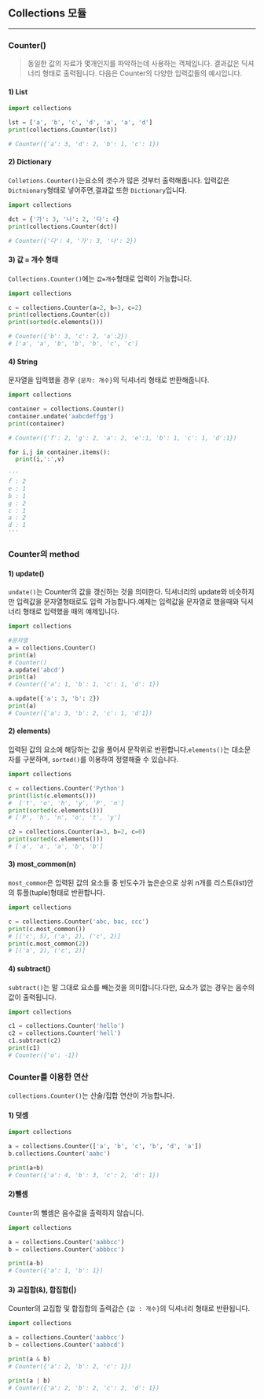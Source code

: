## Collections 모듈

-----

### Counter()

> 동일한 값의 자료가 몇개인지를 파악하는데 사용하는 객체입니다. 결과값은 딕셔너리 형태로 출력됩니다. 다음은 Counter의 다양한 입력값들의 예시입니다.

#### 1) List

```python
import collections

lst = ['a', 'b', 'c', 'd', 'a', 'a', 'd']
print(collections.Counter(lst))

# Counter({'a': 3, 'd': 2, 'b': 1, 'c': 1})
```

#### 2) Dictionary

`Colletions.Counter()`는요소의 갯수가 많은 것부터 출력해줍니다. 입력값은 `Dictnionary`형태로 넣어주면,결과값 또한 `Dictionary`입니다.

```python
import collections

dct = {'가': 3, '나': 2, '다': 4}
print(collections.Counter(dct))

# Counter({'다': 4, '가': 3, '나': 2})
```

#### 3) 값 = 개수 형태

`Collections.Counter()`에는 `값=개수`형태로 입력이 가능합니다.

```python
import collections

c = collections.Counter(a=2, b=3, c=2)
print(collections.Counter(c))
print(sorted(c.elements()))

# Counter({'b': 3, 'c': 2, 'a':2})
# ['a', 'a', 'b', 'b', 'b', 'c', 'c']
```

#### 4) String

문자열을 입력했을 경우 `{문자: 개수}`의 딕셔너리 형태로 반환해줍니다.

```python
import collections

container = collections.Counter()
container.undate('aabcdeffgg')
print(container)

# Counter({'f': 2, 'g': 2, 'a': 2, 'e':1, 'b': 1, 'c': 1, 'd':1})

for i,j in container.items():
  print(i,':',v)
 
'''
f : 2
e : 1
b : 1
g : 2
c : 1
a : 2
d : 1
'''
```

### Counter의 method

#### 1) update()

`undate()`는 Counter의 값을 갱신하는 것을 의미한다. 딕셔너리의 update와 비슷하지만 입력값을 문자열형태로도 입력 가능합니다.예제는 입력값을 문자열로 했을때와 딕셔너리 형태로 입력했을 때의 예제입니다.

```python
import collections

#문자열
a = collections.Counter()
print(a)
# Counter()
a.update('abcd')
print(a)
# Counter({'a': 1, 'b': 1, 'c': 1, 'd': 1})

a.update({'a': 3, 'b': 2})
print(a)
# Counter({'a': 3, 'b': 2, 'c': 1, 'd'1})
```

#### 2) elements)

입력된 값의 요소에 해당하는 값을 풀어서 문작위로 반환합니다.`elements()`는 대소문자를 구분하며, `sorted()`를 이용하여 정렬해줄 수 있습니다.

```python
import collections

c = collections.Counter('Python')
print(list(c.elements()))
#  ['t', 'o', 'h', 'y', 'P', 'n']
print(sorted(c.elements()))
# ['P', 'h', 'n', 'o', 't', 'y']

c2 = collections.Counter(a=3, b=2, c=0)
print(sorted(c.elements()))
# ['a', 'a', 'a', 'b', 'b']
```

#### 3) most_common(n)

`most_common`은 입력된 값의 요소들 중 빈도수가 높은순으로 상위 n개를 리스트(list)안의 튜플(tuple)형태로 반환합니다.

```python
import collections

c = collections.Counter('abc, bac, ccc')
print(c.most_common())
# [('c', 5), ('a', 2), ('c', 2)]
print(c.most_common(2))
# [('a', 2), ('c', 2)]
```

#### 4) subtract()

`subtract()`는 말 그대로 요소를 빼는것을 의미합니다.다만, 요소가 없는 경우는 음수의 값이 출력됩니다.

```python
import collections

c1 = collections.Counter('hello')
c2 = collections.Counter('hell')
c1.subtract(c2)
print(c1)
# Counter({'o': -1})
```

### Counter를 이용한 연산

`collections.Counter()`는 산술/집합 연산이 가능합니다.

#### 1) 덧셈

```python
import collections

a = collections.Counter(['a', 'b', 'c', 'b', 'd', 'a'])
b.collections.Counter('aabc')

print(a+b)
# Counter({'a': 4, 'b': 3, 'c': 2, 'd': 1})
```

#### 2)뺄셈

`Counter`의 뺄셈은 음수값을 출력하지 않습니다.

```python
import collections

a = collections.Counter('aabbcc')
b = collections.Counter('abbbcc')

print(a-b)
# Counter({'a': 1, 'b': 1})
```

#### 3) 교집합(&), 합집합(|)

Counter의 교집합 및 합집합의 출력갑슨 `{값 : 개수}`의 딕셔너리 형태로 반환됩니다.

```python
import collections

a = collections.Counter('aabbcc')
b = collections.Counter('aabbcd')

print(a & b)
# Counter({'a': 2, 'b': 2, 'c': 1})

print(a | b)
# Counter({'a': 2, 'b': 2, 'c': 2, 'd': 1})
```

